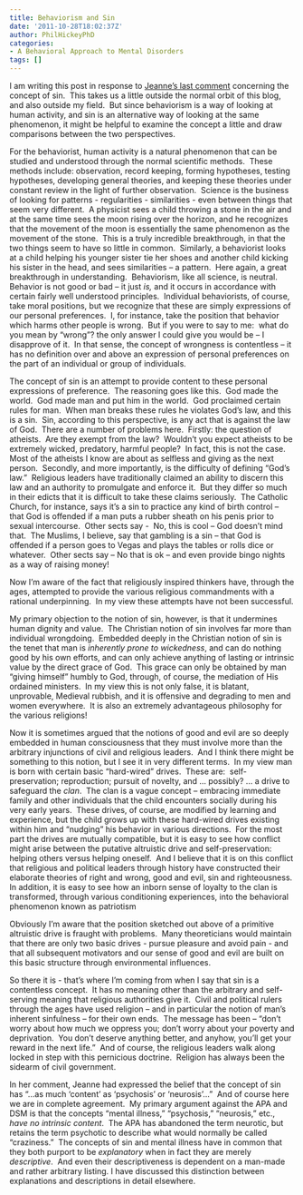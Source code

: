 ```yaml
---
title: Behaviorism and Sin
date: '2011-10-28T18:02:37Z'
author: PhilHickeyPhD
categories:
- A Behavioral Approach to Mental Disorders
tags: []
---
```


I am writing this post in response to <a href="https://www.behaviorismandmentalhealth.com/2011/10/19/homosexuality/#comments">Jeanne’s last comment</a> concerning the concept of sin.  This takes us a little outside the normal orbit of this blog, and also outside my field.  But since behaviorism is a way of looking at human activity, and sin is an alternative way of looking at the same phenomenon, it might be helpful to examine the concept a little and draw comparisons between the two perspectives.

For the behaviorist, human activity is a natural phenomenon that can be studied and understood through the normal scientific methods.  These methods include: observation, record keeping, forming hypotheses, testing hypotheses, developing general theories, and keeping these theories under constant review in the light of further observation.  Science is the business of looking for patterns - regularities - similarities - even between things that seem very different.  A physicist sees a child throwing a stone in the air and at the same time sees the moon rising over the horizon, and he recognizes that the movement of the moon is essentially the same phenomenon as the movement of the stone.  This is a truly incredible breakthrough, in that the two things seem to have so little in common.  Similarly, a behaviorist looks at a child helping his younger sister tie her shoes and another child kicking his sister in the head, and sees similarities – a pattern.  Here again, a great breakthrough in understanding.  Behaviorism, like all science, is neutral.  Behavior is not good or bad – it just <em>is,</em> and it occurs in accordance with certain fairly well understood principles.  Individual behaviorists, of course, take moral positions, but we recognize that these are simply expressions of our personal preferences.  I, for instance, take the position that behavior which harms other people is wrong.  But if you were to say to me:  what do you mean by “wrong”? the only answer I could give you would be – I disapprove of it.  In that sense, the concept of wrongness is contentless – it has no definition over and above an expression of personal preferences on the part of an individual or group of individuals.

The concept of sin is an attempt to provide content to these personal expressions of preference.  The reasoning goes like this.  God made the world.  God made man and put him in the world.  God proclaimed certain rules for man.  When man breaks these rules he violates God’s law, and this is a sin.  Sin, according to this perspective, is any act that is against the law of God.  There are a number of problems here.  Firstly: the question of atheists.  Are they exempt from the law?  Wouldn’t you expect atheists to be extremely wicked, predatory, harmful people?  In fact, this is not the case.  Most of the atheists I know are about as selfless and giving as the next person.  Secondly, and more importantly, is the difficulty of defining “God’s law.”  Religious leaders have traditionally claimed an ability to discern this law and an authority to promulgate and enforce it.  But they differ so much in their edicts that it is difficult to take these claims seriously.  The Catholic Church, for instance, says it’s a sin to practice any kind of birth control – that God is offended if a man puts a rubber sheath on his penis prior to sexual intercourse.  Other sects say -  No, this is cool – God doesn’t mind that.  The Muslims, I believe, say that gambling is a sin – that God is offended if a person goes to Vegas and plays the tables or rolls dice or whatever.  Other sects say – No that is ok – and even provide bingo nights as a way of raising money!

Now I’m aware of the fact that religiously inspired thinkers have, through the ages, attempted to provide the various religious commandments with a rational underpinning.  In my view these attempts have not been successful.

My primary objection to the notion of sin, however, is that it undermines human dignity and value.  The Christian notion of sin involves far more than individual wrongdoing.  Embedded deeply in the Christian notion of sin is the tenet that man is <em>inherently prone to wickedness</em>, and can do nothing good by his own efforts, and can only achieve anything of lasting or intrinsic value by the direct grace of God.  This grace can only be obtained by man “giving himself” humbly to God, through, of course, the mediation of His ordained ministers.  In my view this is not only false, it is blatant, unprovable, Medieval rubbish, and it is offensive and degrading to men and women everywhere.  It is also an extremely advantageous philosophy for the various religions!

Now it is sometimes argued that the notions of good and evil are so deeply embedded in human consciousness that they must involve more than the arbitrary injunctions of civil and religious leaders.  And I think there might be something to this notion, but I see it in very different terms.  In my view man is born with certain basic “hard-wired” drives.  These are:  self-preservation; reproduction; pursuit of novelty, and … possibly? … a drive to safeguard the <em>clan</em>.  The clan is a vague concept – embracing immediate family and other individuals that the child encounters socially during his very early years.  These drives, of course, are modified by learning and experience, but the child grows up with these hard-wired drives existing within him and “nudging” his behavior in various directions.  For the most part the drives are mutually compatible, but it is easy to see how conflict might arise between the putative altruistic drive and self-preservation: helping others versus helping oneself.  And I believe that it is on this conflict that religious and political leaders through history have constructed their elaborate theories of right and wrong, good and evil, sin and righteousness.  In addition, it is easy to see how an inborn sense of loyalty to the clan is transformed, through various conditioning experiences, into the behavioral phenomenon known as patriotism

Obviously I’m aware that the position sketched out above of a primitive altruistic drive is fraught with problems.  Many theoreticians would maintain that there are only two basic drives - pursue pleasure and avoid pain - and that all subsequent motivators and our sense of good and evil are built on this basic structure through environmental influences.

So there it is - that’s where I’m coming from when I say that sin is a contentless concept.  It has no meaning other than the arbitrary and self-serving meaning that religious authorities give it.  Civil and political rulers through the ages have used religion – and in particular the notion of man’s inherent sinfulness – for their own ends.  The message has been – “don’t worry about how much we oppress you; don’t worry about your poverty and deprivation.  You don’t deserve anything better, and anyhow, you’ll get your reward in the next life.”  And of course, the religious leaders walk along locked in step with this pernicious doctrine.  Religion has always been the sidearm of civil government.

In her comment, Jeanne had expressed the belief that the concept of sin has “…as much ‘content’ as ‘psychosis’ or ‘neurosis’…”  And of course here we are in complete agreement.  My primary argument against the APA and DSM is that the concepts “mental illness,” “psychosis,” “neurosis,” etc., <em>have no intrinsic content</em>.  The APA has abandoned the term neurotic, but retains the term psychotic to describe what would normally be called “craziness.”  The concepts of sin and mental illness have in common that they both purport to be <em>explanatory</em> when in fact they are merely <em>descriptive</em>.  And even their descriptiveness is dependent on a man-made and rather arbitrary listing. I have discussed this distinction between explanations and descriptions in detail elsewhere.